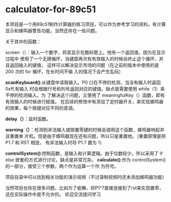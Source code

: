 # calculator-for-89c51

本项目是一个用89c51制作计算器的练习项目，可以作为参考学习的资料。有计算显示和蜂鸣器警告功能，当然还存在一些问题。

关于其中的函数：


screen（）：输入一个数字，将其显示在数码管上。他有一个返回值，因为在显示过程中
使用了一个无限循环，当键盘再次有有效输入的时候会终止这个循环，并且返回输入的键值，
这样可以解决显示市场的问题（在之前的版本中使用的是 200 次的 for 循环，在长时间不输
入的情况下会产生乱码）

**scanKeyboard()**:从键盘中读取输入。P0 口在不停的检测，当没有输入时返回 0xff,有输入
时会根据行号和列号返回对应的键值。缺点是需要使用 while（1）来不停的检测输入。为
了解决这个问题，又使用了 meaningfulKey（）函数，即有有效输入的时候进行赋值。
在后续的修改中有添加了定时器开关，来实现蜂鸣器的效果，每个按键对应不同的音调。

**delay（）**：延时函数。

**warning（）**：检测到非法输入或按置零键的时候会调用这个函数，蜂鸣器响起并且重置单
片机。但是由于蜂鸣器现在还有问题，所以只是重置他。（重置原理是把 P1.7 和 RST 相连，
有非法输入时将 P1.7 置为 1）

**controlSystem()**:控制函数，是输入和计算逻辑。由于位数较少，所以采用了 if else
嵌套的方式进行讨论，缺点是非常冗杂。
**calculate()**:作为 controlSystem()的一部分，接受三个参数，两个作为运算一个作
为符号。

项目目录中可以找到相关功能的演示视频（不过录制视频时还未添加蜂鸣器功能）

当然项目也存在很多问题，比如为了偷懒，将P1^7直接连接到了rst来实现置零，这在实际操作中是不允许的。
欢迎交流提问学习
